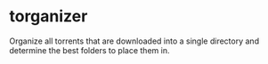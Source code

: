 torganizer
==========

Organize all torrents that are downloaded into a single directory and determine the best folders to place them in. 
